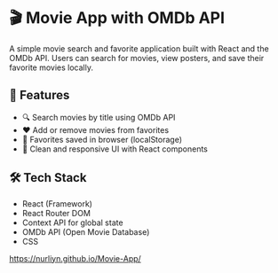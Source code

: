 # 🎬 Movie App with OMDb API

A simple movie search and favorite application built with React and the OMDb API. Users can search for movies, view posters, and save their favorite movies locally.

## 🚀 Features

- 🔍 Search movies by title using OMDb API
- ❤ Add or remove movies from favorites
- 💾 Favorites saved in browser (localStorage)
- 🎨 Clean and responsive UI with React components

## 🛠 Tech Stack

- React (Framework)
- React Router DOM
- Context API for global state
- OMDb API (Open Movie Database)
- CSS

https://nurliyn.github.io/Movie-App/
